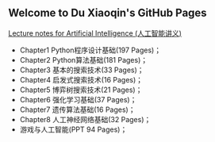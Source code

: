 ## Welcome to Du Xiaoqin's GitHub Pages

<a href="https://github.com/duxiaoqin/Lecture-notes-for-Artificial-Intelligence">Lecture notes for Artificial Intelligence (人工智能讲义)</a>
- Chapter1 Python程序设计基础(197 Pages)；
- Chapter2 Python算法基础(181 Pages)；
- Chapter3 基本的搜索技术(33 Pages)；
- Chapter4 启发式搜索技术(16 Pages)；
- Chapter5 博弈树搜索技术(21 Pages)；
- Chapter6 强化学习基础(37 Pages)；
- Chapter7 遗传算法基础(16 Pages)；
- Chapter8 人工神经网络基础(32 Pages)；
- 游戏与人工智能(PPT 94 Pages)；
